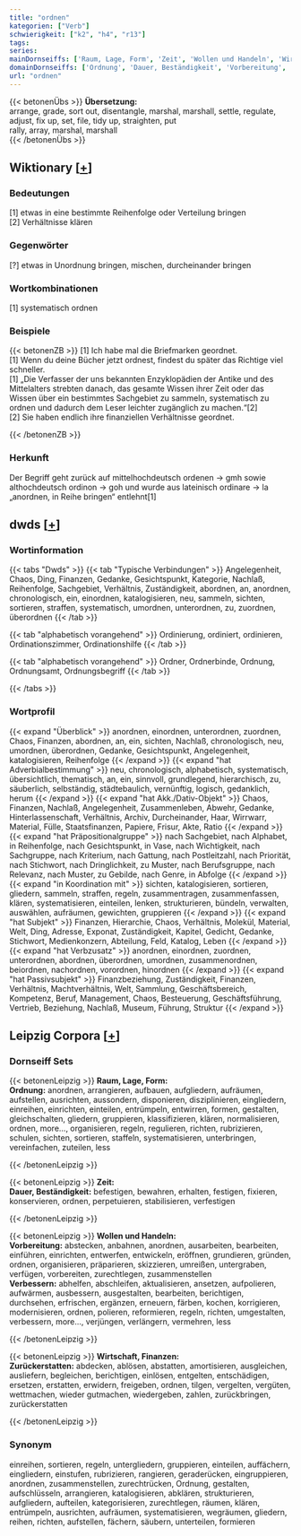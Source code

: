 ```yaml
---
title: "ordnen"
kategorien: ["Verb"]
schwierigkeit: ["k2", "h4", "r13"]
tags:
series:
mainDornseiffs: ['Raum, Lage, Form', 'Zeit', 'Wollen und Handeln', 'Wirtschaft, Finanzen']
domainDornseiffs: ['Ordnung', 'Dauer, Beständigkeit', 'Vorbereitung', 'Verbessern', 'Zurückerstatten']
url: "ordnen"
---
```


{{< betonenÜbs >}}
**Übersetzung:**  
arrange, grade, sort out, disentangle, marshal, marshall, settle, regulate, adjust, fix up, set, file, tidy up, straighten, put  
rally, array, marshal, marshall  
{{< /betonenÜbs >}}

## Wiktionary [[+](https://de.wiktionary.org/wiki/ordnen)]

### Bedeutungen
[1] etwas in eine bestimmte Reihenfolge oder Verteilung bringen  
[2] Verhältnisse klären  

### Gegenwörter
[?] etwas in Unordnung bringen, mischen, durcheinander bringen  

### Wortkombinationen
[1] systematisch ordnen  

### Beispiele
{{< betonenZB >}}
[1] Ich habe mal die Briefmarken geordnet.  
[1] Wenn du deine Bücher jetzt ordnest, findest du später das Richtige viel schneller.  
[1] „Die Verfasser der uns bekannten Enzyklopädien der Antike und des Mittelalters strebten danach, das gesamte Wissen ihrer Zeit oder das Wissen über ein bestimmtes Sachgebiet zu sammeln, systematisch zu ordnen und dadurch dem Leser leichter zugänglich zu machen.“[2]  
[2] Sie haben endlich ihre finanziellen Verhältnisse geordnet.  

{{< /betonenZB >}}
### Herkunft
Der Begriff geht zurück auf mittelhochdeutsch ordenen → gmh sowie althochdeutsch ordinon → goh und wurde aus lateinisch ordinare → la „anordnen, in Reihe bringen“ entlehnt[1]  



## dwds [[+](https://www.dwds.de/wb/ordnen)]

### Wortinformation
{{< tabs "Dwds" >}}
{{< tab "Typische Verbindungen" >}}
Angelegenheit, Chaos, Ding, Finanzen, Gedanke, Gesichtspunkt, Kategorie, Nachlaß, Reihenfolge, Sachgebiet, Verhältnis, Zuständigkeit, abordnen, an, anordnen, chronologisch, ein, einordnen, katalogisieren, neu, sammeln, sichten, sortieren, straffen, systematisch, umordnen, unterordnen, zu, zuordnen, überordnen
{{< /tab >}}

{{< tab "alphabetisch vorangehend" >}}
Ordinierung, ordiniert, ordinieren, Ordinationszimmer, Ordinationshilfe
{{< /tab >}}

{{< tab "alphabetisch vorangehend" >}}
Ordner, Ordnerbinde, Ordnung, Ordnungsamt, Ordnungsbegriff
{{< /tab >}}

{{< /tabs >}}

### Wortprofil
{{< expand "Überblick" >}} anordnen, einordnen, unterordnen, zuordnen, Chaos, Finanzen, abordnen, an, ein, sichten, Nachlaß, chronologisch, neu, umordnen, überordnen, Gedanke, Gesichtspunkt, Angelegenheit, katalogisieren, Reihenfolge {{< /expand >}}
{{< expand "hat Adverbialbestimmung" >}} neu, chronologisch, alphabetisch, systematisch, übersichtlich, thematisch, an, ein, sinnvoll, grundlegend, hierarchisch, zu, säuberlich, selbständig, städtebaulich, vernünftig, logisch, gedanklich, herum {{< /expand >}}
{{< expand "hat Akk./Dativ-Objekt" >}} Chaos, Finanzen, Nachlaß, Angelegenheit, Zusammenleben, Abwehr, Gedanke, Hinterlassenschaft, Verhältnis, Archiv, Durcheinander, Haar, Wirrwarr, Material, Fülle, Staatsfinanzen, Papiere, Frisur, Akte, Ratio {{< /expand >}}
{{< expand "hat Präpositionalgruppe" >}} nach Sachgebiet, nach Alphabet, in Reihenfolge, nach Gesichtspunkt, in Vase, nach Wichtigkeit, nach Sachgruppe, nach Kriterium, nach Gattung, nach Postleitzahl, nach Priorität, nach Stichwort, nach Dringlichkeit, zu Muster, nach Berufsgruppe, nach Relevanz, nach Muster, zu Gebilde, nach Genre, in Abfolge {{< /expand >}}
{{< expand "in Koordination mit" >}} sichten, katalogisieren, sortieren, gliedern, sammeln, straffen, regeln, zusammentragen, zusammenfassen, klären, systematisieren, einteilen, lenken, strukturieren, bündeln, verwalten, auswählen, aufräumen, gewichten, gruppieren {{< /expand >}}
{{< expand "hat Subjekt" >}} Finanzen, Hierarchie, Chaos, Verhältnis, Molekül, Material, Welt, Ding, Adresse, Exponat, Zuständigkeit, Kapitel, Gedicht, Gedanke, Stichwort, Medienkonzern, Abteilung, Feld, Katalog, Leben {{< /expand >}}
{{< expand "hat Verbzusatz" >}} anordnen, einordnen, zuordnen, unterordnen, abordnen, überordnen, umordnen, zusammenordnen, beiordnen, nachordnen, vorordnen, hinordnen {{< /expand >}}
{{< expand "hat Passivsubjekt" >}} Finanzbeziehung, Zuständigkeit, Finanzen, Verhältnis, Machtverhältnis, Welt, Sammlung, Geschäftsbereich, Kompetenz, Beruf, Management, Chaos, Besteuerung, Geschäftsführung, Vertrieb, Beziehung, Nachlaß, Museum, Führung, Struktur {{< /expand >}}

## Leipzig Corpora [[+](https://corpora.uni-leipzig.de/en/res?word=ordnen&corpusId=deu_newscrawl-public_2018)]

### Dornseiff Sets
{{< betonenLeipzig >}}
**Raum, Lage, Form:**  
**Ordnung:** anordnen, arrangieren, aufbauen, aufgliedern, aufräumen, aufstellen, ausrichten, aussondern, disponieren, disziplinieren, eingliedern, einreihen, einrichten, einteilen, entrümpeln, entwirren, formen, gestalten, gleichschalten, gliedern, gruppieren, klassifizieren, klären, normalisieren, ordnen, more..., organisieren, regeln, regulieren, richten, rubrizieren, schulen, sichten, sortieren, staffeln, systematisieren, unterbringen, vereinfachen, zuteilen, less  

{{< /betonenLeipzig >}}


{{< betonenLeipzig >}}
**Zeit:**  
**Dauer, Beständigkeit:** befestigen, bewahren, erhalten, festigen, fixieren, konservieren, ordnen, perpetuieren, stabilisieren, verfestigen  

{{< /betonenLeipzig >}}


{{< betonenLeipzig >}}
**Wollen und Handeln:**  
**Vorbereitung:** abstecken, anbahnen, anordnen, ausarbeiten, bearbeiten, einführen, einrichten, entwerfen, entwickeln, eröffnen, grundieren, gründen, ordnen, organisieren, präparieren, skizzieren, umreißen, untergraben, verfügen, vorbereiten, zurechtlegen, zusammenstellen  
**Verbessern:** abhelfen, abschleifen, aktualisieren, ansetzen, aufpolieren, aufwärmen, ausbessern, ausgestalten, bearbeiten, berichtigen, durchsehen, erfrischen, ergänzen, erneuern, färben, kochen, korrigieren, modernisieren, ordnen, polieren, reformieren, regeln, richten, umgestalten, verbessern, more..., verjüngen, verlängern, vermehren, less  

{{< /betonenLeipzig >}}


{{< betonenLeipzig >}}
**Wirtschaft, Finanzen:**  
**Zurückerstatten:** abdecken, ablösen, abstatten, amortisieren, ausgleichen, ausliefern, begleichen, berichtigen, einlösen, entgelten, entschädigen, ersetzen, erstatten, erwidern, freigeben, ordnen, tilgen, vergelten, vergüten, wettmachen, wieder gutmachen, wiedergeben, zahlen, zurückbringen, zurückerstatten  

{{< /betonenLeipzig >}}

### Synonym
einreihen, sortieren, regeln, untergliedern, gruppieren, einteilen, auffächern, eingliedern, einstufen, rubrizieren, rangieren, geraderücken, eingruppieren, anordnen, zusammenstellen, zurechtrücken, Ordnung, gestalten, aufschlüsseln, arrangieren, katalogisieren, abklären, strukturieren, aufgliedern, aufteilen, kategorisieren, zurechtlegen, räumen, klären, entrümpeln, ausrichten, aufräumen, systematisieren, wegräumen, gliedern, reihen, richten, aufstellen, fächern, säubern, unterteilen, formieren

